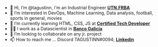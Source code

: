- 👋 Hi, I’m @tagustinn, i'm an Industrial Engineer [**UTN.FRBA**]( https://www.frba.utn.edu.ar/)
- 👀 I’m interested in DevOps, Machine Learning, Data analysis, football, sports in general, movies
- 🌱 I’m currently learning HTML, CSS, JS at [**Certified Tech Developer**](https://www.digitalhouse.com/ar/acciones/certified-tech-developer)
- 👨‍💻 I work as a Datascientist in [**Banco Galicia**](https://www.bancogalicia.com/banca/online/web/Eminent)
- 💞️ I’m looking to collaborate on any jr. project
- 📫 How to reach me ... Discord TAGUSTINN#0094; [**Linkedin**](https://www.linkedin.com/in/agustintettamanti/?originalSubdomain=ar) 
